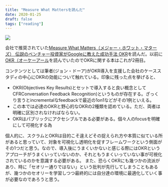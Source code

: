 ```yaml
---
title: "Measure What Mattersを読んだ"
date: 2020-01-25
draft: false
tags: ["reading"]
---
```


![](https://images-fe.ssl-images-amazon.com/images/I/41C4bPGqkoL.jpg)

会社で推奨されていた[Measure What Matters（メジャー・ホワット・マターズ） 伝説のベンチャー投資家がGoogleに教えた成功手法 OKR](https://www.amazon.co.jp/dp/B07JCZVFZ9/ref=dp-kindle-redirect)を読んだ。以前に[OKR（オーケーアール](https://www.amazon.co.jp/dp/B07B2R1ZDL/)を読んでいたのでOKRに関する本はこれが2冊目。

コンテンツとしては筆者(ジョン・ドーア)がOKR導入を支援した会社のケーススタディの中心にOKRの効能について触れている。印象に残った点を挙げると、

- OKR(Objectives Key Results)とセットで導入すると良い概念としてCFRConversation Feedback Recognition)というものが存在する。ざっくり言うとincrementalなfeedbackで最近の1on1などがその1例といえる。
- この本では必達のOKRと野心的なOKRの2種類を認めている。ただ、両者は明確に区別されなければならない。
- OKRはパブリックにアクセシブルである必要がある。個々人のfocusを明確にして可視化する為

個人的に、スクラムとOKRは目的こそ違えどその捉えられ方や本質に似ている所があると思っていて、対象を可視化し透明化を促すフレームワークという側面がその1つだと思う。なので、導入後にうまくいかないと感じる際にはOKRというアプローチがうまくいっていないのか、それともうまくいっていない事が可視化されているのかを意識する必要がある。
また、恐らくOKRにも幾つかの流派があり、時に「セオリー通りではない」という批判が先行してしまうこともあるが、幾つかのセオリーを学習しつつ最終的には自分達の環境に最適化していく事が必要なのであろうと思う。
